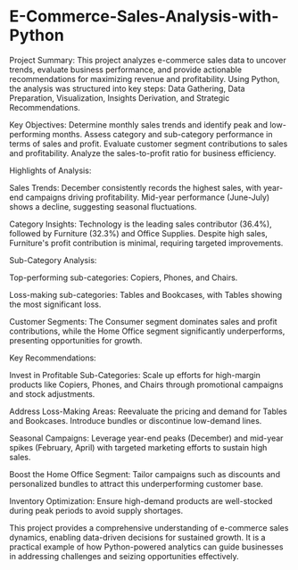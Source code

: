 # E-Commerce-Sales-Analysis-with-Python
Project Summary: 
This project analyzes e-commerce sales data to uncover trends, evaluate business performance, and provide actionable recommendations for maximizing revenue and profitability. Using Python, the analysis was structured into key steps: Data Gathering, Data Preparation, Visualization, Insights Derivation, and Strategic Recommendations.

Key Objectives:
Determine monthly sales trends and identify peak and low-performing months.
Assess category and sub-category performance in terms of sales and profit.
Evaluate customer segment contributions to sales and profitability.
Analyze the sales-to-profit ratio for business efficiency.

Highlights of Analysis:

Sales Trends: December consistently records the highest sales, with year-end campaigns driving profitability. Mid-year performance (June-July) shows a decline, suggesting seasonal fluctuations.

Category Insights:
Technology is the leading sales contributor (36.4%), followed by Furniture (32.3%) and Office Supplies.
Despite high sales, Furniture's profit contribution is minimal, requiring targeted improvements.

Sub-Category Analysis:

Top-performing sub-categories: Copiers, Phones, and Chairs.

Loss-making sub-categories: Tables and Bookcases, with Tables showing the most significant loss.

Customer Segments: The Consumer segment dominates sales and profit contributions, while the Home Office segment significantly underperforms, presenting opportunities for growth.

Key Recommendations:

Invest in Profitable Sub-Categories: Scale up efforts for high-margin products like Copiers, Phones, and Chairs through promotional campaigns and stock adjustments.

Address Loss-Making Areas: Reevaluate the pricing and demand for Tables and Bookcases. Introduce bundles or discontinue low-demand lines.

Seasonal Campaigns: Leverage year-end peaks (December) and mid-year spikes (February, April) with targeted marketing efforts to sustain high sales.

Boost the Home Office Segment: Tailor campaigns such as discounts and personalized bundles to attract this underperforming customer base.

Inventory Optimization: Ensure high-demand products are well-stocked during peak periods to avoid supply shortages.


This project provides a comprehensive understanding of e-commerce sales dynamics, enabling data-driven decisions for sustained growth. It is a practical example of how Python-powered analytics can guide businesses in addressing challenges and seizing opportunities effectively.

